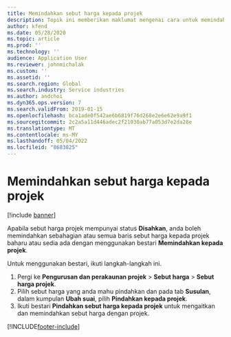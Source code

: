 ```yaml
---
title: Memindahkan sebut harga kepada projek
description: Topik ini memberikan maklumat mengenai cara untuk memindahkan sebut harga kepada projek baharu atau sedia ada.
author: kfend
ms.date: 05/28/2020
ms.topic: article
ms.prod: ''
ms.technology: ''
audience: Application User
ms.reviewer: johnmichalak
ms.custom: ''
ms.assetid: ''
ms.search.region: Global
ms.search.industry: Service industries
ms.author: andchoi
ms.dyn365.ops.version: 7
ms.search.validFrom: 2019-01-15
ms.openlocfilehash: bca1ade0f542ae6b6819f76d268e2e6e62e9a9f1
ms.sourcegitcommit: 2c2a5a11d446adec2f21030ab77a053d7e2da28e
ms.translationtype: MT
ms.contentlocale: ms-MY
ms.lasthandoff: 05/04/2022
ms.locfileid: "8683825"
---
```

# <a name="transfer-a-quotation-to-a-project"></a>Memindahkan sebut harga kepada projek

[!include [banner](../includes/banner.md)]

Apabila sebut harga projek mempunyai status **Disahkan**, anda boleh memindahkan sebahagian atau semua baris sebut harga kepada projek baharu atau sedia ada dengan menggunakan bestari **Memindahkan kepada projek**. 

Untuk menggunakan bestari, ikuti langkah-langkah ini.

1. Pergi ke **Pengurusan dan perakaunan projek** > **Sebut harga** > **Sebut harga projek**.
2. Pilih sebut harga yang anda mahu pindahkan dan pada tab **Susulan**, dalam kumpulan **Ubah suai**, pilih **Pindahkan kepada projek**.
3. Ikuti bestari **Pindahkan sebut harga kepada projek** untuk mengaitkan dan memindahkan sebut harga dengan projek.


[!INCLUDE[footer-include](../includes/footer-banner.md)]